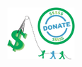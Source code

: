 <img src="https://raw.githubusercontent.com/Lin8x/CyberSecCanvas/master/images/glitchywaves.gif" width="100%" height="10">

<p align="center"> <img src="https://raw.githubusercontent.com/Lin8x/CyberSecCanvas/master/images/fundraisingimage.png" width="30%" height="30%"> </p>

<img src="https://raw.githubusercontent.com/Lin8x/CyberSecCanvas/master/images/glitchywaves.gif" width="100%" height="10">
